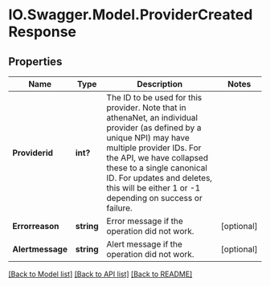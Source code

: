 # IO.Swagger.Model.ProviderCreatedResponse
## Properties

Name | Type | Description | Notes
------------ | ------------- | ------------- | -------------
**Providerid** | **int?** | The ID to be used for this provider. Note that in athenaNet, an individual provider (as defined by a unique NPI) may have multiple provider IDs. For the API, we have collapsed these to a single canonical ID. For updates and deletes, this will be either 1 or -1 depending on success or failure.  | 
**Errorreason** | **string** | Error message if the operation did not work. | [optional] 
**Alertmessage** | **string** | Alert message if the operation did not work. | [optional] 

[[Back to Model list]](../README.md#documentation-for-models) [[Back to API list]](../README.md#documentation-for-api-endpoints) [[Back to README]](../README.md)


